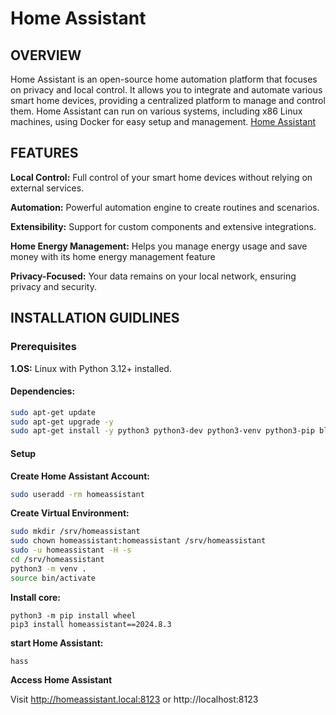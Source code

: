# Home Assistant

## OVERVIEW

Home Assistant is an open-source home automation platform that focuses on privacy and local control. It allows you to integrate and automate various smart home devices, providing a centralized platform to manage and control them. Home Assistant can run on various systems, including x86 Linux machines, using Docker for easy setup and management. [Home Assistant](https://github.com/home-assistant/core)


## FEATURES

**Local Control:** Full control of your smart home devices without relying on external services.

**Automation:** Powerful automation engine to create routines and scenarios.

**Extensibility:** Support for custom components and extensive integrations.

**Home Energy Management:** Helps you manage energy usage and save money with its home energy management feature

**Privacy-Focused:** Your data remains on your local network, ensuring privacy and security.


## INSTALLATION GUIDLINES


### Prerequisites
**1.OS:** Linux with Python 3.12+ installed.

#### Dependencies:

```bash
sudo apt-get update
sudo apt-get upgrade -y
sudo apt-get install -y python3 python3-dev python3-venv python3-pip bluez libffi-dev libssl-dev libjpeg-dev zlib1g-dev autoconf build-essential libopenjp2-7 libtiff6 libturbojpeg0-dev tzdata ffmpeg liblapack3 liblapack-dev libatlas-base-dev
```

#### Setup

**Create Home Assistant Account:**
```bash
sudo useradd -rm homeassistant
```

**Create Virtual Environment:**
```bash
sudo mkdir /srv/homeassistant
sudo chown homeassistant:homeassistant /srv/homeassistant
sudo -u homeassistant -H -s
cd /srv/homeassistant
python3 -m venv .
source bin/activate
```

**Install core:**
```
python3 -m pip install wheel
pip3 install homeassistant==2024.8.3
```

**start Home Assistant:**
```
hass
```

**Access Home Assistant**

Visit http://homeassistant.local:8123 or http://localhost:8123




